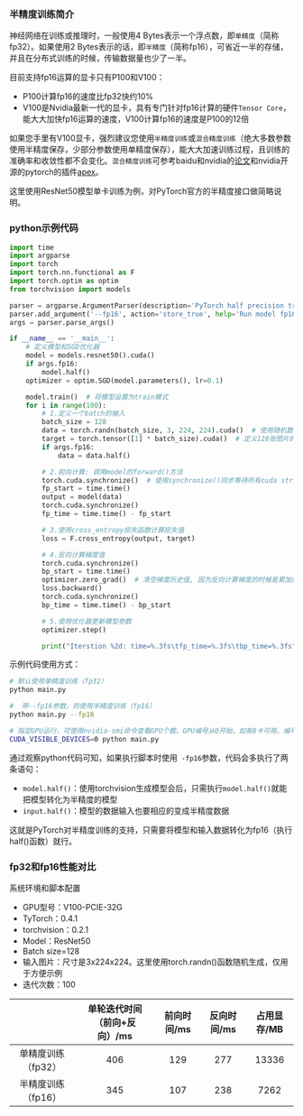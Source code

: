### 半精度训练简介

神经网络在训练或推理时，一般使用4 Bytes表示一个浮点数，即`单精度`（简称fp32）。如果使用2 Bytes表示的话，即`半精度`（简称fp16），可省近一半的存储，并且在分布式训练的时候，传输数据量也少了一半。

目前支持fp16运算的显卡只有P100和V100：

- P100计算fp16的速度比fp32快约10%
- V100是Nvidia最新一代的显卡，具有专门针对fp16计算的硬件`Tensor Core`，能大大加快fp16运算的速度，V100计算fp16的速度是P100的12倍

如果您手里有V100显卡，强烈建议您使用`半精度训练`或`混合精度训练`（绝大多数参数使用半精度保存，少部分参数使用单精度保存），能大大加速训练过程，且训练的准确率和收敛性都不会变化。`混合精度训练`可参考baidu和nvidia的[论文](https://arxiv.org/abs/1710.03740)和nvidia开源的pytorch的插件[apex](https://github.com/NVIDIA/apex)。

这里使用ResNet50模型单卡训练为例，对PyTorch官方的半精度接口做简略说明。

### python示例代码

```python
import time
import argparse
import torch
import torch.nn.functional as F
import torch.optim as optim
from torchvision import models

parser = argparse.ArgumentParser(description='PyTorch half precision training demo')
parser.add_argument('--fp16', action='store_true', help='Run model fp16 mode.')
args = parser.parse_args()

if __name__ == '__main__':
    # 定义模型和SGD优化器
    model = models.resnet50().cuda()
    if args.fp16:
        model.half()
    optimizer = optim.SGD(model.parameters(), lr=0.1)

    model.train()  # 将模型设置为train模式
    for i in range(100):
        # 1.定义一个batch的输入
        batch_size = 128
        data = torch.randn(batch_size, 3, 224, 224).cuda()  # 使用随机数据模拟图片输入, channel=3, height=224, width=224
        target = torch.tensor([1] * batch_size).cuda()  # 定义128张图片的类别id,这里全部设为类别1: [1, 1, 1, ..., 1]
        if args.fp16:
            data = data.half()

        # 2.前向计算: 调用model的forward()方法
        torch.cuda.synchronize()  # 使用synchronize()同步等待所有cuda stream完成, 确保侧的时间准确
        fp_start = time.time()
        output = model(data)
        torch.cuda.synchronize()
        fp_time = time.time() - fp_start

        # 3.使用cross_entropy损失函数计算损失值
        loss = F.cross_entropy(output, target)

        # 4.反向计算梯度值
        torch.cuda.synchronize()
        bp_start = time.time()
        optimizer.zero_grad()  # 清空梯度历史值, 因为反向计算梯度的时候是累加的
        loss.backward()
        torch.cuda.synchronize()
        bp_time = time.time() - bp_start

        # 5.使用优化器更新模型参数
        optimizer.step()

        print("Iterstion %2d: time=%.3fs\tfp_time=%.3fs\tbp_time=%.3fs" % (i, fp_time + bp_time, fp_time, bp_time))
```

示例代码使用方式：

```bash
# 默认使用单精度训练（fp32）
python main.py

#  带--fp16参数，则使用半精度训练（fp16）
python main.py --fp16

# 指定GPU运行，可使用nvidia-smi命令查看GPU个数。GPU编号从0开始，如有8卡可用，编号是0~7
CUDA_VISIBLE_DEVICES=0 python main.py
```

通过观察python代码可知，如果执行脚本时使用` -fp16`参数，代码会多执行了两条语句：

- `model.half()`：使用torchvision生成模型会后，只需执行`model.half()`就能把模型转化为半精度的模型
- `input.half()`：模型的数据输入也要相应的变成半精度数据

这就是PyTorch对半精度训练的支持，只需要将模型和输入数据转化为fp16（执行half()函数）就行。

### fp32和fp16性能对比

系统环境和脚本配置

- GPU型号：V100-PCIE-32G
- TyTorch：0.4.1
- torchvision：0.2.1
- Model：ResNet50
- Batch size=128
- 输入图片：尺寸是3x224x224。这里使用torch.randn()函数随机生成，仅用于方便示例
- 迭代次数：100

|                    | 单轮迭代时间（前向+反向）/ms | 前向时间/ms | 反向时间/ms | 占用显存/MB |
| :----------------: | :--------------------------: | :---------: | :---------: | :---------: |
| 单精度训练（fp32） |             406              |     129     |     277     |    13336    |
| 半精度训练（fp16） |             345              |     107     |     238     |    7262     |